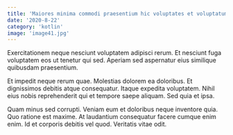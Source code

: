 ```yaml
---
title: 'Maiores minima commodi praesentium hic voluptates et voluptatum.'
date: '2020-8-22'
category: 'kotlin'
image: 'image41.jpg'
---
```


Exercitationem neque nesciunt voluptatem adipisci rerum. Et nesciunt fuga voluptatem eos ut tenetur qui sed. Aperiam sed aspernatur eius similique quibusdam praesentium.
 Et impedit neque rerum quae. Molestias dolorem ea doloribus. Et dignissimos debitis atque consequatur. Itaque expedita voluptatem. Nihil eius nobis reprehenderit qui et tempore saepe aliquam. Sed quia et ipsa.
 Quam minus sed corrupti. Veniam eum et doloribus neque inventore quia. Quo ratione est maxime. At laudantium consequatur facere cumque enim enim. Id et corporis debitis vel quod. Veritatis vitae odit.
